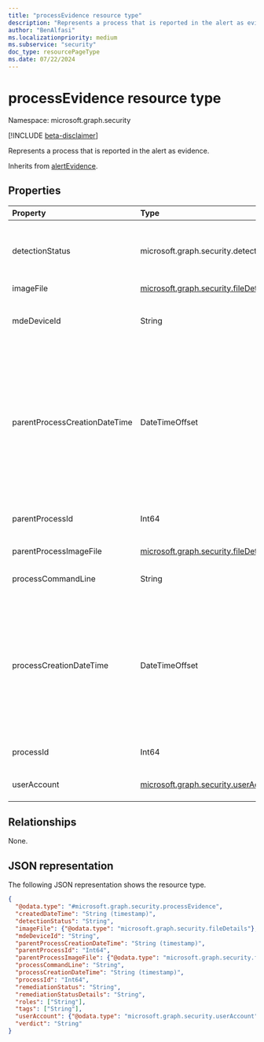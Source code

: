 ```yaml
---
title: "processEvidence resource type"
description: "Represents a process that is reported in the alert as evidence."
author: "BenAlfasi"
ms.localizationpriority: medium
ms.subservice: "security"
doc_type: resourcePageType
ms.date: 07/22/2024
---
```


# processEvidence resource type

Namespace: microsoft.graph.security

[!INCLUDE [beta-disclaimer](../../includes/beta-disclaimer.md)]

Represents a process that is reported in the alert as evidence.

Inherits from [alertEvidence](../resources/security-alertevidence.md).

## Properties

|Property|Type|Description|
|:---|:---|:---|
|detectionStatus|microsoft.graph.security.detectionStatus|The status of the detection. The possible values are: `detected`, `blocked`, `prevented`, `unknownFutureValue`.|
|imageFile|[microsoft.graph.security.fileDetails](../resources/security-filedetails.md)|Image file details.|
|mdeDeviceId|String|A unique identifier assigned to a device by Microsoft Defender for Endpoint.|
|parentProcessCreationDateTime|DateTimeOffset|Date and time when the parent of the process was created. The DateTimeOffset type represents date and time information using ISO 8601 format and is always in UTC time. For example, midnight UTC on Jan 1, 2014 is `2014-01-01T00:00:00Z`.|
|parentProcessId|Int64|Process ID (PID) of the parent process that spawned the process.|
|parentProcessImageFile|[microsoft.graph.security.fileDetails](../resources/security-filedetails.md)|Parent process image file details.|
|processCommandLine|String|Command line used to create the new process.|
|processCreationDateTime|DateTimeOffset|Date and time when the process was created. The DateTimeOffset type represents date and time information using ISO 8601 format and is always in UTC time. For example, midnight UTC on Jan 1, 2014 is `2014-01-01T00:00:00Z`.|
|processId|Int64|Process ID (PID) of the newly created process.|
|userAccount|[microsoft.graph.security.userAccount](../resources/security-useraccount.md)|User details of the user that ran the process.|

## Relationships

None.

## JSON representation

The following JSON representation shows the resource type.

<!-- {
  "blockType": "resource",
  "@odata.type": "microsoft.graph.security.processEvidence",
  "baseType": "microsoft.graph.security.alertEvidence"
}
-->
``` json
{
  "@odata.type": "#microsoft.graph.security.processEvidence",
  "createdDateTime": "String (timestamp)",
  "detectionStatus": "String",
  "imageFile": {"@odata.type": "microsoft.graph.security.fileDetails"},
  "mdeDeviceId": "String",
  "parentProcessCreationDateTime": "String (timestamp)",
  "parentProcessId": "Int64",
  "parentProcessImageFile": {"@odata.type": "microsoft.graph.security.fileDetails"},
  "processCommandLine": "String",
  "processCreationDateTime": "String (timestamp)",
  "processId": "Int64",
  "remediationStatus": "String",
  "remediationStatusDetails": "String",
  "roles": ["String"],
  "tags": ["String"],
  "userAccount": {"@odata.type": "microsoft.graph.security.userAccount"},
  "verdict": "String"
}
```
